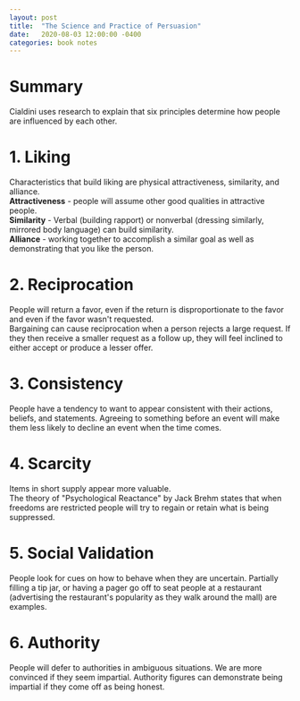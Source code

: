 ```yaml
---
layout: post
title:  "The Science and Practice of Persuasion"
date:   2020-08-03 12:00:00 -0400
categories: book notes
---
```


# Summary  
Cialdini uses research to explain that six principles determine how people are influenced by each other.  

# 1. Liking  
Characteristics that build liking are physical attractiveness, similarity, and alliance.  
**Attractiveness** - people will assume other good qualities in attractive people.  
**Similarity** - Verbal (building rapport) or nonverbal (dressing similarly, mirrored body language) can build similarity.  
**Alliance** - working together to accomplish a similar goal as well as demonstrating that you like the person.  

# 2. Reciprocation  
People will return a favor, even if the return is disproportionate to the favor and even if the favor wasn't requested.  
Bargaining can cause reciprocation when a person rejects a large request. If they then receive a smaller request as a follow up, they will feel inclined to either accept or produce a lesser offer.  

# 3. Consistency  
People have a tendency to want to appear consistent with their actions, beliefs, and statements. Agreeing to something before an event will make them less likely to decline an event when the time comes.

# 4. Scarcity  
Items in short supply appear more valuable.  
The theory of "Psychological Reactance" by Jack Brehm states that when freedoms are restricted people will try to regain or retain what is being suppressed.  

# 5. Social Validation  
People look for cues on how to behave when they are uncertain.  Partially filling a tip jar, or having a pager go off to seat people at a restaurant (advertising the restaurant's popularity as they walk around the mall) are examples.  

# 6. Authority  
People will defer to authorities in ambiguous situations. We are more convinced if they seem impartial. Authority figures can demonstrate being impartial if they come off as being honest.  
